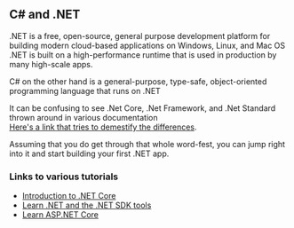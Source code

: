 ## C# and .NET

.NET is a free, open-source, general purpose development platform for building modern cloud-based applications on Windows, Linux, and Mac OS\
.NET is built on a high-performance runtime that is used in production by many high-scale apps.

C# on the other hand is a general-purpose, type-safe, object-oriented programming language that runs on .NET

It can be confusing to see .Net Core, .Net Framework, and .Net Standard thrown around in various documentation\
[Here's a link that tries to demestify the differences](https://code-maze.com/differences-between-net-framework-net-core-and-net-standard 'Differences between .NET, .NET Framework and .NET Standard').

Assuming that you do get through that whole word-fest, you can jump right into it and start building your first .NET app.

### Links to various tutorials

- [Introduction to .NET Core](https://docs.microsoft.com/en-us/dotnet/core/introduction 'What is .NET?')
- [Learn .NET and the .NET SDK tools](https://docs.microsoft.com/en-us/dotnet/core/tutorials/ 'Learn .NET')
- [Learn ASP.NET Core](https://www.tutorialsteacher.com/core 'Learn ASP.NET Core')
